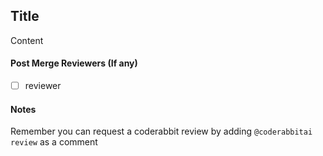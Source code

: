 ## Title

Content

#### Post Merge Reviewers (If any)

- [ ] reviewer

#### Notes

Remember you can request a coderabbit review by adding `@coderabbitai review` as a comment
